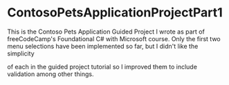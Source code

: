 # ContosoPetsApplicationProjectPart1
This is the Contoso Pets Application Guided Project I wrote as part of freeCodeCamp's Foundational C# with Microsoft course. Only the first two menu selections have been implemented so far, but I didn't like the simplicity

of each in the guided project tutorial so I improved them to include validation among other things.